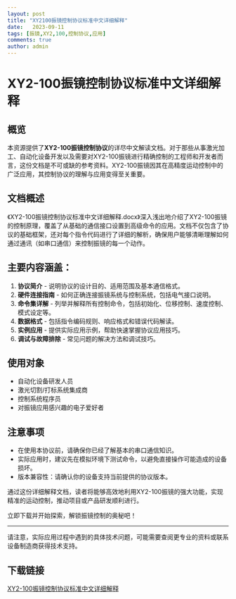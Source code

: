 ```yaml
---
layout: post
title: "XY2100振镜控制协议标准中文详细解释"
date:   2023-09-11
tags: [振镜,XY2,100,控制协议,应用]
comments: true
author: admin
---
```

# XY2-100振镜控制协议标准中文详细解释

## 概览

本资源提供了**XY2-100振镜控制协议**的详尽中文解读文档。对于那些从事激光加工、自动化设备开发以及需要对XY2-100振镜进行精确控制的工程师和开发者而言，这份文档是不可或缺的参考资料。XY2-100振镜因其在高精度运动控制中的广泛应用，其控制协议的理解与应用变得至关重要。

## 文档概述

《XY2-100振镜控制协议标准中文详细解释.docx》深入浅出地介绍了XY2-100振镜的控制原理，覆盖了从基础的通信接口设置到高级命令的应用。文档不仅包含了协议的基础框架，还对每个指令代码进行了详细的解析，确保用户能够清晰理解如何通过通讯（如串口通信）来控制振镜的每一个动作。

## 主要内容涵盖：

1. **协议简介** - 说明协议的设计目的、适用范围及基本通信格式。
2. **硬件连接指南** - 如何正确连接振镜系统与控制系统，包括电气接口说明。
3. **命令集详解** - 列举并解释所有控制命令，包括初始化、位移控制、速度控制、模式设定等。
4. **数据格式** - 包括指令编码规则、响应格式和错误代码解读。
5. **实例应用** - 提供实际应用示例，帮助快速掌握协议应用技巧。
6. **调试与故障排除** - 常见问题的解决方法和调试技巧。

## 使用对象

- 自动化设备研发人员
- 激光切割/打标系统集成商
- 控制系统程序员
- 对振镜应用感兴趣的电子爱好者

## 注意事项

- 在使用本协议前，请确保你已经了解基本的串口通信知识。
- 实际应用时，建议先在模拟环境下测试命令，以避免直接操作可能造成的设备损坏。
- 版本兼容性：请确认你的设备支持当前提供的协议版本。

通过这份详细解释文档，读者将能够高效地利用XY2-100振镜的强大功能，实现精准的运动控制，推动项目或产品研发顺利进行。

立即下载并开始探索，解锁振镜控制的奥秘吧！

---

请注意，实际应用过程中遇到的具体技术问题，可能需要查阅更专业的资料或联系设备制造商获得技术支持。

## 下载链接

[XY2-100振镜控制协议标准中文详细解释](https://pan.quark.cn/s/f7ca230c6d26)